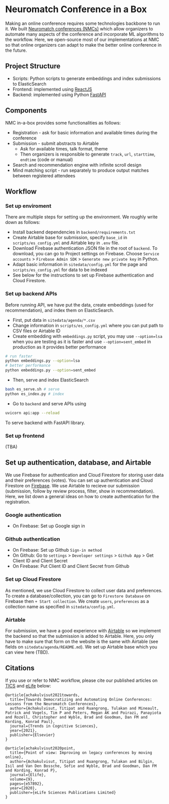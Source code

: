 # Neuromatch Conference in a Box

Making an online conference requires some technologies backbone to run it.
We built [Neuromatch conferences (NMCs)](https://neuromatch.io/conference/)
which allow organizers to automate many aspects of the conference and incorporate
ML algorithms to the workflow. Here, we open-source most of our implementations
at NMC so that online organizers can adapt to make the better online conference
in the future.

## Project Structure

* Scripts: Python scripts to generate embeddings and index submissions to ElasticSearch
* Frontend: implemented using [ReactJS](https://reactjs.org/)
* Backend: implemented using Python [FastAPI](https://fastapi.tiangolo.com/)

## Components

NMC in-a-box provides some functionalities as follows:

* Registration - ask for basic information and available times during the conference
* Submission - submit abstracts to Airtable
  * Ask for available times, talk format, theme
  * Then organizers is responsible to generate `track`, `url`, `starttime`, `endtime` (code or manual)
* Search and recommendation engine with infinite scroll design
* Mind matching script - run separately to produce output matches between registered attendees

## Workflow

### Set up enviroment

There are multiple steps for setting up the environment. We roughly write down as follows:

* Install backend dependencies in `backend/requirements.txt`
* Create Airtable base for submission, specify `base_id` in `scripts/es_config.yml`
  and Airtable key in `.env` file.
* Download Firebase authentication JSON file in the root of `backend`. To download,
  you can go to Project settings on Firebase. Choose `Service accounts` >
  `Firebase Admin SDK` > `Generate new private key` in Python.
* Adapt basic information in `sitedata/config.yml` for the page and `scripts/es_config.yml`
  for data to be indexed
* See below for the instructions to set up Firebase authentication and Cloud Firestore.

### Set up backend APIs

Before running API, we have put the data, create embeddings (used for recommendation),
and index them on ElasticSearch.

* First, put data in `sitedata/agenda/*.csv`
* Change information in `scripts/es_config.yml` where you can put path to CSV files or Airtable ID
* Create embedding with `embeddings.py` script, you may use `--option=lsa` when you are testing as it is faster and use `--option=sent_embed` in production as it provides better performance

``` sh
# run faster
python embeddings.py --option=lsa
# better performance
python embeddings.py --option=sent_embed
```

* Then, serve and index ElasticSearch

```sh
bash es_serve.sh # serve
python es_index.py # index
```

* Go to `backend` and serve APIs using

``` sh
uvicorn api:app --reload
```

To serve backend with FastAPI library.

### Set up frontend

(TBA)

## Set up authentication, database, and Airtable

We use Firebase for authentication and Cloud Firestore for storing user data and their preferences (votes).
You can set up authentication and Cloud Firestore on [Firebase](https://firebase.google.com/).
We use Airtable to recieve our submission (submission, follow by review process, filter, show in recommendation).
Here, we list down a general ideas on how to create authentication for the registration.

### Google authentication

* On Firebase: Set up Google sign in

### Github authentication

* On Firebase: Set up Github `Sign-in method`
* On Github: Go to `settings` > `Developer settings` > `Github App` > Get Client ID and Client Secret
* On Firebase: Put Client ID and Client Secret from Github

### Set up Cloud Firestore

As mentioned, we use Cloud Firestore to collect user data and preferences.
To create a database/collection, you can go to `Firestore Database` on Firebase then `+ Start collection`.
We create `users`, `preferences` as a collection name as specified in `sitedata/config.yml`.

### Airtable

For submission, we have a good experience with [Airtable](https://airtable.com/) so we implement
the backend so that the submission is added to Airtable. Here, you only have to make sure that
form on the website is the same with Airtable (see fields on `sitedata/agenda/README.md`).
We set up Airtable base which you can view here (TBD).

## Citations

If you use or refer to NMC workflow, please cite our published articles on
[TICS](https://www.sciencedirect.com/science/article/pii/S1364661321000097) and
[eLife](https://elifesciences.org/articles/57892) below:

```
@article{achakulvisut2021towards,
  title={Towards Democratizing and Automating Online Conferences: Lessons from the Neuromatch Conferences},
  author={Achakulvisut, Titipat and Ruangrong, Tulakan and Mineault, Patrick and Vogels, Tim P and Peters, Megan AK and Poirazi, Panayiota and Rozell, Christopher and Wyble, Brad and Goodman, Dan FM and Kording, Konrad Paul},
  journal={Trends in Cognitive Sciences},
  year={2021},
  publisher={Elsevier}
}
```

```
@article{achakulvisut2020point,
  title={Point of view: Improving on legacy conferences by moving online},
  author={Achakulvisut, Titipat and Ruangrong, Tulakan and Bilgin, Isil and Van Den Bossche, Sofie and Wyble, Brad and Goodman, Dan FM and Kording, Konrad P},
  journal={Elife},
  volume={9},
  pages={e57892},
  year={2020},
  publisher={eLife Sciences Publications Limited}
}
```
